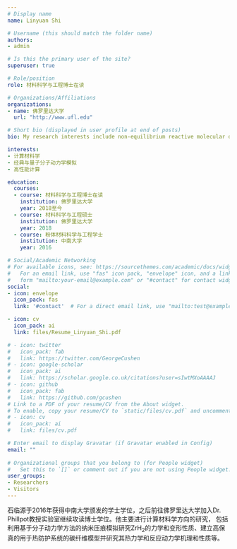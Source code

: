 ```yaml
---
# Display name
name: Linyuan Shi

# Username (this should match the folder name)
authors:
- admin

# Is this the primary user of the site?
superuser: true

# Role/position
role: 材料科学与工程博士在读

# Organizations/Affiliations
organizations:
- name: 佛罗里达大学
  url: "http://www.ufl.edu"

# Short bio (displayed in user profile at end of posts)
bio: My research interests include non-equilibrium reactive molecular dynamics simulation and first principles computation.

interests:
- 计算材料学
- 经典与量子分子动力学模拟
- 高性能计算

education:
  courses:
  - course: 材料科学与工程博士在读
    institution: 佛罗里达大学
    year: 2018至今
  - course: 材料科学与工程硕士
    institution: 佛罗里达大学
    year: 2018
  - course: 粉体材料科学与工程学士
    institution: 中南大学
    year: 2016

# Social/Academic Networking
# For available icons, see: https://sourcethemes.com/academic/docs/widgets/#icons
#   For an email link, use "fas" icon pack, "envelope" icon, and a link in the
#   form "mailto:your-email@example.com" or "#contact" for contact widget.
social:
- icon: envelope
  icon_pack: fas
  link: '#contact'  # For a direct email link, use "mailto:test@example.org".

- icon: cv
  icon_pack: ai
  link: files/Resume_Linyuan_Shi.pdf

# - icon: twitter
#   icon_pack: fab
#   link: https://twitter.com/GeorgeCushen
# - icon: google-scholar
#   icon_pack: ai
#   link: https://scholar.google.co.uk/citations?user=sIwtMXoAAAAJ
# - icon: github
#   icon_pack: fab
#   link: https://github.com/gcushen
# Link to a PDF of your resume/CV from the About widget.
# To enable, copy your resume/CV to `static/files/cv.pdf` and uncomment the lines below.  
# - icon: cv
#   icon_pack: ai
#   link: files/cv.pdf

# Enter email to display Gravatar (if Gravatar enabled in Config)
email: ""
  
# Organizational groups that you belong to (for People widget)
#   Set this to `[]` or comment out if you are not using People widget.  
user_groups:
- Researchers
- Visitors
---
```


石临源于2016年获得中南大学颁发的学士学位，之后前往佛罗里达大学加入Dr. Phillpot教授实验室继续攻读博士学位。他主要进行计算材料学方向的研究， 包括利用基于分子动力学方法的纳米压痕模拟研究ZrH<sub>2</sub>的力学和变形性质、建立高保真的用于热防护系统的碳纤维模型并研究其热力学和反应动力学机理和性质等。
